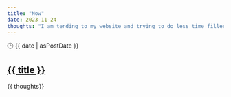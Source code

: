 ```yaml
---
title: "Now"
date: 2023-11-24
thoughts: "I am tending to my website and trying to do less time filler things. I just made my previous design an 11ty theme, so that's nice. Also starting to read other people's blogs again."
---
```

<div class="w-full sm:flex flex-row flex-wrap">  
             <div class="w-full sm:w-4/12 mx-auto overflow-hidden md:flex-1 md:pr-4 pt-8 sm:w-full">
              <time class="mr-4 block-inline serif h-8 text-lg font-bold text-slate-400 pl-2 pr-2 pt-1 pb-1" datetime="{{ item.data.date }}"> 🕒 {{ date | asPostDate }}</time>
              </div>
            <div class="w-full sm:w-8/12 py-8">
            <h2 class="-mt-1">
<a class="no-underline border-none text-xl md:text-3xl text-teal-500" href="{{ item.url }}">{{ title }}</a></h2>
    <p>{{ thoughts}}</p>
           </div>
         </div>
         